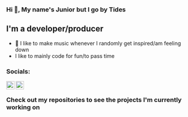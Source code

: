 ### Hi 👀, My name's Junior but I go by Tides

## I'm a developer/producer
- 🎵 I like to make music whenever I randomly get inspired/am feeling down
- I like to mainly code for fun/to pass time

### Socials:
[<img align="left" alt="Tides" width="22px" src="https://cdn.jsdelivr.net/npm/simple-icons@3/icons/soundcloud.svg">][soundcloud]
[<img align="left" alt="Tides" width="22px" src="https://cdn.jsdelivr.net/npm/simple-icons@3/icons/twitter.svg">][twitter]

<br/>

### Check out my repositories to see the projects I'm currently working on

[twitter]: https://twitter.com/TidesVI
[soundcloud]: https://soundcloud.com/tidesvi